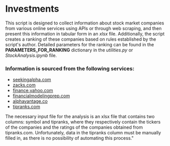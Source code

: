 # Investments

This script is designed to collect information about stock market companies from various online services using APIs or through web scraping, and then present this information in tabular form in an *xlsx* file. Additionally, the script creates a ranking of these companies based on rules established by the script's author. Detailed parameters for the ranking can be found in the **PARAMETERS_FOR_RANKING** dictionary in the *utilities.py* or *StockAnalysis.ipynb* file.
### Information is sourced from the following services:
* [seekingalpha.com](seekingalpha.com)
* [zacks.com](www.zacks.com)
* [finance.yahoo.com](finance.yahoo.com)
* [financialmodelingprep.com](site.financialmodelingprep.com)
* [alphavantage.co](www.alphavantage.co)
* [tipranks.com](www.tipranks.com)
  
The necessary input file for the analysis is an xlsx file that contains two columns: symbol and tipranks, where they respectively contain the tickers of the companies and the ratings of the companies obtained from tipranks.com. Unfortunately, data in the tipranks column must be manually filled in, as there is no possibility of automating this process."
